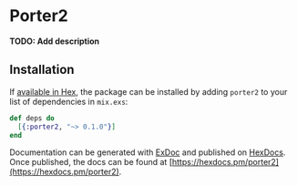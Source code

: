 # Porter2

**TODO: Add description**

## Installation

If [available in Hex](https://hex.pm/docs/publish), the package can be installed
by adding `porter2` to your list of dependencies in `mix.exs`:

```elixir
def deps do
  [{:porter2, "~> 0.1.0"}]
end
```

Documentation can be generated with [ExDoc](https://github.com/elixir-lang/ex_doc)
and published on [HexDocs](https://hexdocs.pm). Once published, the docs can
be found at [https://hexdocs.pm/porter2](https://hexdocs.pm/porter2).

